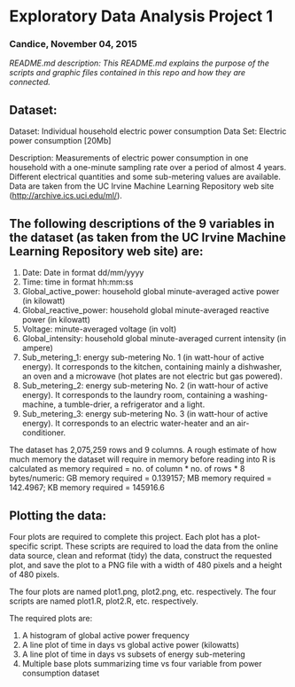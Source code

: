 # Exploratory Data Analysis Project 1

### Candice, November 04, 2015

*README.md description: This README.md explains the purpose of the scripts and graphic files contained in this repo and how they are connected.*

## Dataset: 
Dataset: Individual household electric power consumption Data Set: Electric power consumption [20Mb]

Description: Measurements of electric power consumption in one household with a one-minute sampling rate over a period of almost 4 years. Different electrical quantities and some sub-metering values are available. Data are taken from the UC Irvine Machine Learning Repository web site (http://archive.ics.uci.edu/ml/).

## The following descriptions of the 9 variables in the dataset (as taken from the UC Irvine Machine Learning Repository web site) are: 
1.  Date: Date in format dd/mm/yyyy
2.  Time: time in format hh:mm:ss
3.  Global_active_power: household global minute-averaged active power (in kilowatt)
4.  Global_reactive_power: household global minute-averaged reactive power (in kilowatt)
5.  Voltage: minute-averaged voltage (in volt)
6.  Global_intensity: household global minute-averaged current intensity (in ampere)
7.  Sub_metering_1: energy sub-metering No. 1 (in watt-hour of active energy). It corresponds to the kitchen, containing mainly a dishwasher, an oven and a microwave (hot plates are not electric but gas powered).
8.  Sub_metering_2: energy sub-metering No. 2 (in watt-hour of active energy). It corresponds to the laundry room, containing a washing-machine, a tumble-drier, a refrigerator and a light.
9.  Sub_metering_3: energy sub-metering No. 3 (in watt-hour of active energy). It corresponds to an electric water-heater and an air-conditioner.

The dataset has 2,075,259 rows and 9 columns. A rough estimate of how much memory the dataset will require in memory before reading into R is calculated as memory required = no. of column * no. of rows * 8 bytes/numeric: 
GB memory required = 0.139157; MB memory required = 142.4967; KB memory required = 145916.6

## Plotting the data: 

Four plots are required to complete this project. Each plot has a plot-specific script. These scripts are required to load the data from the online data source, clean and reformat (tidy) the data, construct the requested plot, and save the plot to a PNG file with a width of 480 pixels and a height of 480 pixels.

The four plots are named plot1.png, plot2.png, etc. respectively.
The four scripts are named plot1.R, plot2.R, etc. respectively. 

The required plots are:
1.  A histogram of global active power frequency
2.  A line plot of time in days vs global active power (kilowatts)
3.  A line plot of time in days vs subsets of energy sub-metering
4.  Multiple base plots summarizing time vs four variable from power consumption dataset 



